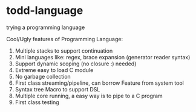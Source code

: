 todd-language
=============

trying a programming language

Cool/Ugly features of Programming Language: 
  1. Multiple stacks to support continuation 
  2. Mini languages like: regex, brace expansion (generator reader syntax) 
  3. Support dynamic scoping (no closure :) needed) 
  4. Extreme easy to load C module 
  5. No garbage collection 
  6. First class streaming/pipeline, can borrow Feature from system tool 
  7. Syntax tree Macro to support DSL 
  8. Multiple core running, a easy way is to pipe to a C program
  9. First class testing